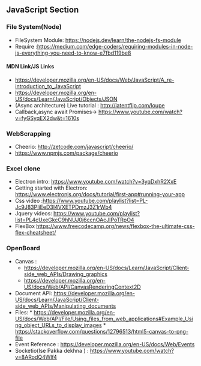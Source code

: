 ## JavaScript Section
### File System(Node)
* FileSystem Module: https://nodejs.dev/learn/the-nodejs-fs-module
* Require :https://medium.com/edge-coders/requiring-modules-in-node-js-everything-you-need-to-know-e7fbd119be8
#### MDN Link/JS Links
* https://developer.mozilla.org/en-US/docs/Web/JavaScript/A_re-introduction_to_JavaScript
* https://developer.mozilla.org/en-US/docs/Learn/JavaScript/Objects/JSON
* (Async architecture) Live tutorial : http://latentflip.com/loupe
* Callback,async await Promises-> https://www.youtube.com/watch?v=fyGSyqEX2dw&t=1610s
### WebScrapping
* Cheerio: http://zetcode.com/javascript/cheerio/
* https://www.npmjs.com/package/cheerio
### Excel clone
* Electron intro: https://www.youtube.com/watch?v=3yqDxhR2XxE
* Getting started with Electron: https://www.electronjs.org/docs/tutorial/first-app#running-your-app
* Css video :https://www.youtube.com/playlist?list=PL-Jc9J83PIiEeD3I4VXETPDmzJ3Z1rWb4
* Jquery videos: https://www.youtube.com/playlist?list=PL4cUxeGkcC9hNUJ0j6ccnOAcJIPoTRpO4
* FlexBox https://www.freecodecamp.org/news/flexbox-the-ultimate-css-flex-cheatsheet/
### OpenBoard 
  *  Canvas :
      * https://developer.mozilla.org/en-US/docs/Learn/JavaScript/Client-side_web_APIs/Drawing_graphics
      * https://developer.mozilla.org/en-US/docs/Web/API/CanvasRenderingContext2D
  * Document API:  https://developer.mozilla.org/en-US/docs/Learn/JavaScript/Client-side_web_APIs/Manipulating_documents
  *  Files: 
    * https://developer.mozilla.org/en-US/docs/Web/API/File/Using_files_from_web_applications#Example_Using_object_URLs_to_display_images
    * https://stackoverflow.com/questions/12796513/html5-canvas-to-png-file
  * Event Reference : https://developer.mozilla.org/en-US/docs/Web/Events
  *  Socketio(Ise Pakka dekhna ) : https://www.youtube.com/watch?v=8ARodQ4Wlf4